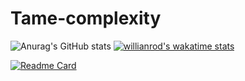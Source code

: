 # Tame-complexity
![Anurag's GitHub stats](https://github-readme-stats.vercel.app/api?username=Tame-complexity&show_icons=true&theme=onedark&icon_color=#924cf5)
[![willianrod's wakatime stats](https://github-readme-stats.vercel.app/api/wakatime?username=Tame-complexity)](https://github.com/anuraghazra/github-readme-stats)



[![Readme Card](https://github-readme-stats.vercel.app/api/pin/?username=Tame-complexity&repo=Android-Studio-Graduation-Project)](https://github.com/anuraghazra/github-readme-stats)


